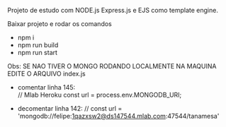 Projeto de estudo com NODE.js Express.js e EJS como template engine.

Baixar projeto e rodar os comandos
- npm i
- npm run build
- npm run start

Obs: SE NAO TIVER O MONGO RODANDO LOCALMENTE NA MAQUINA EDITE O ARQUIVO index.js
- comentar linha 145:	
	// Mlab Heroku
	const url = process.env.MONGODB_URI;

- decomentar linha 142:
	// const url = 'mongodb://felipe:1qazxsw2@ds147544.mlab.com:47544/tanamesa'

